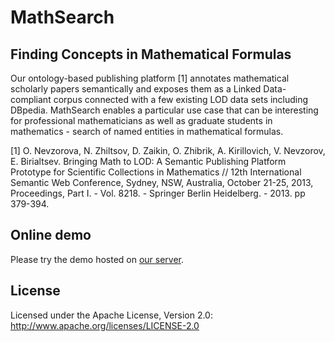 MathSearch
==========

Finding Concepts in Mathematical Formulas
-----------------------------------------

Our ontology-based publishing platform [1] annotates mathematical scholarly papers semantically and exposes them as a Linked Data-compliant corpus connected with a few existing LOD data sets including DBpedia. MathSearch enables a particular use case that can be interesting for professional mathematicians as well as graduate students in mathematics - search of named entities in mathematical formulas.

[1] O. Nevzorova, N. Zhiltsov, D. Zaikin, O. Zhibrik, A. Kirillovich, V. Nevzorov, E. Birialtsev. Bringing Math to LOD: A Semantic Publishing Platform Prototype for Scientific Collections in Mathematics // 12th International Semantic Web Conference, Sydney, NSW, Australia, October 21-25, 2013, Proceedings, Part I. - Vol. 8218. - Springer Berlin Heidelberg. - 2013. pp 379-394.

Online demo
-----------

Please try the demo hosted on [our server](http://cll.niimm.ksu.ru/mathsearch/).

License
---------------------

Licensed under the Apache License, Version 2.0: http://www.apache.org/licenses/LICENSE-2.0
